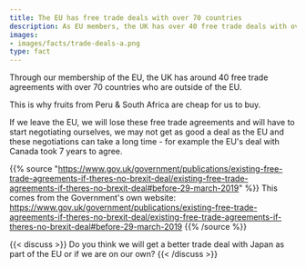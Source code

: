 ```yaml
---
title: The EU has free trade deals with over 70 countries
description: As EU members, the UK has over 40 free trade deals with over 70 countries outside of the EU. How will Brexit affect you?
images:
- images/facts/trade-deals-a.png
type: fact
---
```


Through our membership of the EU, the UK has around 40 free trade agreements with over 70 countries who are outside of the EU.

This is why fruits from Peru & South Africa are cheap for us to buy.

If we leave the EU, we will lose these free trade agreements and will have to start negotiating ourselves, we may not get as good a deal as the EU and these negotiations can take a long time - for example the EU's deal with Canada took 7 years to agree.

{{% source "https://www.gov.uk/government/publications/existing-free-trade-agreements-if-theres-no-brexit-deal/existing-free-trade-agreements-if-theres-no-brexit-deal#before-29-march-2019" %}}
This comes from the Government's own website:
https://www.gov.uk/government/publications/existing-free-trade-agreements-if-theres-no-brexit-deal/existing-free-trade-agreements-if-theres-no-brexit-deal#before-29-march-2019
{{% /source %}}

{{< discuss >}}
Do you think we will get a better trade deal with Japan as part of the EU or if we are on our own?
{{< /discuss >}}
